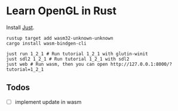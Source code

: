 # Learn OpenGL in Rust

Install [Just](https://github.com/casey/just?tab=readme-ov-file#installation).

```shell
rustup target add wasm32-unknown-unknown
cargo install wasm-bindgen-cli
```

```shell
just run 1_2_1 # Run tutorial 1_2_1 with glutin-winit
just sdl2 1_2_1 # Run tutorial 1_2_1 with sdl2
just web # Run wasm, then you can open http://127.0.0.1:8000/?tutorial=1_2_1
```

## Todos

- [ ] implement update in wasm